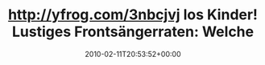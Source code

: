 ---
retweeted: false
source: <a href="http://twitter.com" rel="nofollow">Twitter Web Client</a>
entities:
  hashtags: []
  symbols: []
  user_mentions: []
  urls: []
display_text_range:
- '0'
- '109'
favorite_count: '0'
id_str: '8977223523'
truncated: false
retweet_count: '0'
id: '8977223523'
created_at: Thu Feb 11 20:53:52 +0000 2010
favorited: false
full_text: 'http://yfrog.com/3nbcjvj los Kinder! Lustiges Frontsängerraten: Welche
  Band begleitet mich beim Taschepacken?'
lang: de
tags:
- pesos/twitter
date: '2010-02-11T20:53:52+00:00'
src: https://twitter.com/bascht/status/8977223523
original_url: https://twitter.com/bascht/status/8977223523
type: twitter_tweet
text: 'http://yfrog.com/3nbcjvj los Kinder! Lustiges Frontsängerraten: Welche Band
  begleitet mich beim Taschepacken?'
title: 'http://yfrog.com/3nbcjvj los Kinder! Lustiges Frontsängerraten: Welche '

---